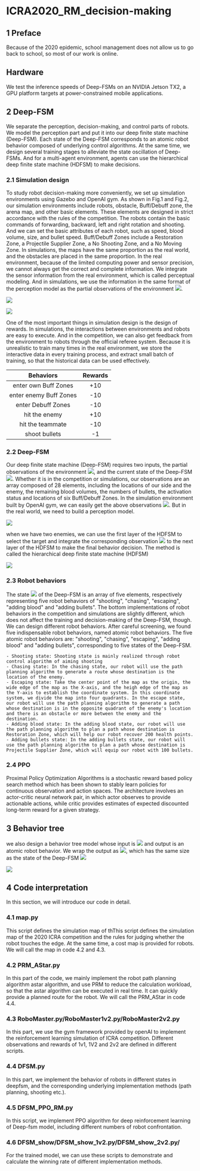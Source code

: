 # ICRA2020_RM_decision-making

## 1 Preface
Because of the 2020 epidemic, school management does not allow us to go back to school, so most of our work is online.

## Hardware
We test the inference speeds of Deep-FSMs on an NVIDIA Jetson TX2, a GPU platform targets at power-constrained mobile applications.

## 2 Deep-FSM
 We separate the perception, decision-making, and control parts of robots. We model the perception part and put it into our deep finite state machine (Deep-FSM). Each state of the Deep-FSM corresponds to an atomic robot behavior composed of underlying control algorithms. At the same time, we design several training stages to alleviate the state oscillation of Deep-FSMs. And for a multi-agent environment, agents can use the hierarchical deep finite state machine (HDFSM) to make decisions.

### 2.1 Simulation design
To study robot decision-making more conveniently, we set up simulation environments using Gazebo and OpenAI gym. As shown in Fig.1 and Fig.2, our simulation environments include robots, obstacle, Buff/Debuff zone, the arena map, and other basic elements. These elements are designed in strict accordance with the rules of the competition. The robots contain the basic commands of forwarding, backward, left and right rotation and shooting. And we can set the basic attributes of each robot, such as speed, blood volume, size, and bullet speed. Buff/Debuff Zones include a Restoration Zone, a Projectile Supplier Zone, a No Shooting Zone, and a No Moving Zone. In simulations, the maps have the same proportion as the real world, and the obstacles are placed in the same proportion. In the real environment, because of the limited computing power and sensor precision, we cannot always get the correct and complete information. We integrate the sensor information from the real environment, which is called perceptual modeling. And in simulations, we use the information in the same format of the perception model as the partial observations of the environment ![](http://latex.codecogs.com/svg.latex?x^e).

![](https://github.com/gongpx20069/ICRA2020_RM_decision-making/blob/master/img/arena.png)

![](https://github.com/gongpx20069/ICRA2020_RM_decision-making/blob/master/img/2D2v2.png)

One of the most important things in simulation design is the design of rewards. In simulations, the interactions between environments and robots are easy to execute. And in the competition, we can also get feedback from the environment to robots through the official referee system. Because it is unrealistic to train many times in the real environment, we store the interactive data in every training process, and extract small batch of training, so that the historical data can be used effectively. 

Behaviors | Rewards 
:-: | :-: 
enter own Buff Zones | +10 
enter enemy Buff Zones | -10 
enter Debuff Zones | -10 
hit the enemy | +10 
hit the teammate | -10 
shoot bullets | -1 

### 2.2 Deep-FSM
Our deep finite state machine (Deep-FSM) requires two inputs, the partial observations of the environment ![](http://latex.codecogs.com/svg.latex?x^e), and the current state of the Deep-FSM ![](http://latex.codecogs.com/svg.latex?x^s). Whether it is in the competition or simulations, our observations are an array composed of 28 elements, including the locations of our side and the enemy, the remaining blood volumes, the numbers of bullets, the activation status and locations of six Buff/Debuff Zones. In the simulation environment built by OpenAI gym, we can easily get the above observations ![](http://latex.codecogs.com/svg.latex?x^e). But in the real world, we need to build a perception model.

![](https://github.com/gongpx20069/ICRA2020_RM_decision-making/blob/master/img/DeepFSM.jpg)

when we have two enemies, we can use the first layer of the HDFSM to select the target and integrate the corresponding observation ![](http://latex.codecogs.com/svg.latex?x^e) to the next layer of the HDFSM to make the final behavior decision. The method is called the hierarchical deep finite state machine (HDFSM)

![](https://github.com/gongpx20069/ICRA2020_RM_decision-making/blob/master/img/HDFSM.jpg)

### 2.3 Robot behaviors
The state ![](http://latex.codecogs.com/svg.latex?x^s) of the Deep-FSM is an array of five elements, respectively representing five robot behaviors of "shooting", "chasing", "escaping", "adding blood" and "adding bullets". The bottom implementations of robot behaviors in the competition and simulations are slightly different, which does not affect the training and decision-making of the Deep-FSM, though.
We can design different robot behaviors. After careful screening, we found five indispensable robot behaviors, named atomic robot behaviors. The five atomic robot behaviors are: "shooting", "chasing", "escaping", "adding blood" and "adding bullets", corresponding to five states of the Deep-FSM.

    - Shooting state: Shooting state is mainly realized through robot control algorithm of aiming shooting 
    - Chasing state: In the chasing state, our robot will use the path planning algorithm to generate a route whose destination is the location of the enemy. 
    - Escaping state: Take the center point of the map as the origin, the wide edge of the map as the X-axis, and the heigh edge of the map as the Y-axis to establish the coordinate system. In this coordinate system, we divide the map into four quadrants. In the escape state, our robot will use the path planning algorithm to generate a path whose destination is in the opposite quadrant of the enemy's location and there is an obstacle or more between the enemy and the destination.  
    - Adding blood state: In the adding blood state, our robot will use the path planning algorithm to plan a path whose destination is Restoration Zone, which will help our robot recover 200 health points.
    - Adding bullets state: In the adding bullets state, our robot will use the path planning algorithm to plan a path whose destination is Projectile Supplier Zone, which will equip our robot with 100 bullets.

### 2.4 PPO
Proximal Policy Optimization Algorithms is a stochastic reward based policy search method which has been shown to stably learn policies for continuous observation and action spaces. The architecture involves an actor-critic neural network pair, in which actor observes to provide actionable actions, while critic provides estimates of expected discounted long-term reward for a given strategy.

## 3 Behavior tree
we also design a behavior tree model whose input is ![](http://latex.codecogs.com/svg.latex?x^e) and output is an atomic robot behavior. We wrap the output as ![](http://latex.codecogs.com/svg.latex?x^e), which has the same size as the state of the Deep-FSM ![](http://latex.codecogs.com/svg.latex?x^s)

![](https://github.com/gongpx20069/ICRA2020_RM_decision-making/blob/master/img/BT.jpg)

## 4 Code interpretation
In this section, we will introduce our code in detail.
### 4.1 map.py
This script defines the simulation map of thThis script defines the simulation map of the 2020 ICRA competition and the rules for judging whether the robot touches the edge. At the same time, a cost map is provided for robots. 
We will call the map in code 4.2 and 4.3.

### 4.2 PRM_AStar.py
In this part of the code, we mainly implement the robot path planning algorithm astar algorithm, and use PRM to reduce the calculation workload, so that the astar algorithm can be executed in real time. It can quickly provide a planned route for the robot.
We will call the PRM_AStar in code 4.4.

### 4.3 RoboMaster.py/RoboMaster1v2.py/RoboMaster2v2.py
In this part, we use the gym framework provided by openAI to implement the reinforcement learning simulation of ICRA competition. Different observations and rewards of 1v1, 1V2 and 2v2 are defined in different scripts.

### 4.4 DFSM.py
In this part, we implement the behavior of robots in different states in deepfsm, and the corresponding underlying implementation methods (path planning, shooting etc.).

### 4.5 DFSM_PPO_RM.py
In this script, we implement PPO algorithm for deep reinforcement learning of Deep-fsm model, including different numbers of robot confrontation.

### 4.6 DFSM_show/DFSM_show_1v2.py/DFSM_show_2v2.py/
For the trained model, we can use these scripts to demonstrate and calculate the winning rate of different implementation methods.